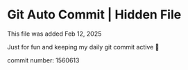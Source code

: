 # Git Auto Commit | Hidden File

This file was added Feb 12, 2025

Just for fun and keeping my daily git commit active 🤪

commit number: 1560613
